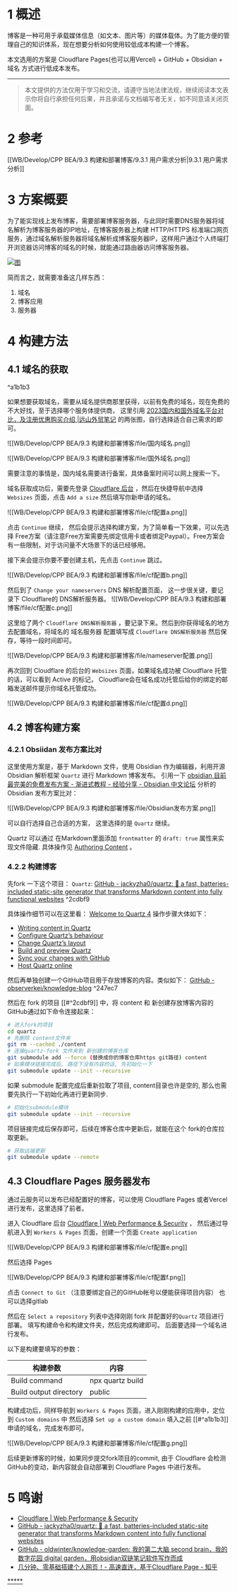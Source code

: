# 1 概述

博客是一种可用于承载媒体信息（如文本、图片等）的媒体载体。为了能方便的管理自己的知识体系，现在想要分析如何使用较低成本构建一个博客。

本文选用的方案是 Cloudflare Pages(也可以用Vercel) + GitHub + Obsidian + 域名 方式进行低成本发布。

---
> 本文提供的方法仅用于学习和交流，请遵守当地法律法规，继续阅读本文表示你将自行承担任何后果，并且承诺与文档编写者无关，如不同意请关闭页面。

# 2 参考

[[WB/Develop/CPP BEA/9.3 构建和部署博客/9.3.1 用户需求分析|9.3.1 用户需求分析]]

# 3 方案概要

为了能实现线上发布博客，需要部署博客服务器，与此同时需要DNS服务器将域名解析为博客服务器的IP地址，在博客服务器上构建 HTTP/HTTPS 标准端口网页服务，通过域名解析服务器将域名解析成博客服务器IP，这样用户通过个人终端打开浏览器访问博客的域名的时候，就能通过路由器访问博客服务器。


[![图](WB/Develop/CPP%20BEA/9.3%20构建和部署博客/file/服务简图.excalidraw.svg)](WB/Develop/CPP%20BEA/9.3%20构建和部署博客/file/服务简图.excalidraw.md)

简而言之，就需要准备这几样东西：
1. 域名
2. 博客应用
3. 服务器


# 4 构建方法

## 4.1 域名的获取

^a1b1b3

如果想要获取域名，需要从域名提供商那里获得，以前有免费的域名，现在免费的不大好找，至于选择哪个服务体提供商， 这里引用 [2023国内和国外域名平台对比，及注册优惠购买介绍 |远山外贸笔记](https://shannote.com/archives/buy-foreign-domains.html) 的两张图，自行选择适合自己需求的即可。


![[WB/Develop/CPP BEA/9.3 构建和部署博客/file/国内域名.png]]


![[WB/Develop/CPP BEA/9.3 构建和部署博客/file/国外域名.png]]

需要注意的事情是，国内域名需要进行备案，具体备案时间可以网上搜索一下。

域名获取成功后，需要先登录 [Cloudflare 后台](https://dash.Cloudflare.com) ，然后在快捷导航中选择 `Websizes` 页面，点击 `Add a size` 
然后填写你新申请的域名。

![[WB/Develop/CPP BEA/9.3 构建和部署博客/file/cf配置a.png]]

点击 `Continue` 继续， 然后会提示选择构建方案，为了简单看一下效果，可以先选择 Free方案（请注意Free方案需要先绑定信用卡或者绑定Paypal）。Free方案会有一些限制，对于访问量不大场景下的话已经够用。

接下来会提示你要不要创建主机，先点击 `Continue` 跳过。

![[WB/Develop/CPP BEA/9.3 构建和部署博客/file/cf配置b.png]]

然后到了 `Change your nameservers` DNS 解析配置页面， 这一步很关键，要记录下 Cloudflare的 DNS解析服务器。
![[WB/Develop/CPP BEA/9.3 构建和部署博客/file/cf配置c.png]]

这里给了两个 `Cloudflare DNS解析服务器` ，要记录下来。然后到你获得域名的地方去配置域名，将域名的 域名服务器 配置填写成  `Cloudflare DNS解析服务器` 然后保存，等待一段时间即可。

![[WB/Develop/CPP BEA/9.3 构建和部署博客/file/nameserver配置.png]]

再次回到 Cloudflare 的后台的 `Websizes` 页面，如果域名成功被 Cloudflare 托管的话，可以看到 Active 的标记， Cloudflare会在域名成功托管后给你的绑定的邮箱发送邮件提示你域名托管成功。

![[WB/Develop/CPP BEA/9.3 构建和部署博客/file/cf配置d.png]]

## 4.2 博客构建方案

### 4.2.1 Obsiidan 发布方案比对

这里使用方案是，基于 Markdown 文件，使用 Obsidian 作为编辑器，利用开源 Obsidian 解析框架 `Quartz` 进行 Markdown 博客发布。
引用一下  [obsidian 目前最完美的免费发布方案 - 渐进式教程 - 经验分享 - Obsidian 中文论坛](https://forum-zh.obsidian.md/t/topic/8852) 分析的 Obsidian 发布方案比对：

![[WB/Develop/CPP BEA/9.3 构建和部署博客/file/Obsidian发布方案.png]]

可以自行选择自己合适的方案， 这里选择的是 `Quartz` 继续。

Quartz 可以通过 在Markdown里面添加 `frontmatter` 的 `draft: true` 属性来实现文件隐藏. 具体操作见 [Authoring Content](https://quartz.jzhao.xyz/authoring-content#Syntax) 。

### 4.2.2 构建博客

先fork 一下这个项目：
`Quartz`: [GitHub - jackyzha0/quartz: 🌱 a fast, batteries-included static-site generator that transforms Markdown content into fully functional websites](https://github.com/jackyzha0/quartz) ^2cdbf9

具体操作细节可以在这里看： [Welcome to Quartz 4](https://quartz.jzhao.xyz/)
操作步骤大体如下：
- [Writing content in Quartz](https://quartz.jzhao.xyz/authoring-content)
- [Configure Quartz’s behaviour](https://quartz.jzhao.xyz/configuration)
- [Change Quartz’s layout](https://quartz.jzhao.xyz/layout)
- [Build and preview Quartz](https://quartz.jzhao.xyz/build)
- [Sync your changes with GitHub](https://quartz.jzhao.xyz/setting-up-your-GitHub-repository)
- [Host Quartz online](https://quartz.jzhao.xyz/hosting)

然后再单独创建一个GitHub项目用于存放博客的内容。类似如下： [GitHub - observerkei/knowledge-blog](https://github.com/observerkei/knowledge-blog) ^247ec7

然后在 fork 的项目 [[#^2cdbf9]] 中，将 content 和 新创建存放博客内容的GitHub通过如下命令连接起来：

```bash
# 进入fork的项目
cd quartz
# 先删除 content文件夹
git rm --cached ./content
# 连接quartz-fork 文件夹到 新创建的博客仓库
git submodule add --force (替换成你的博客仓库https git路径) content
# 如果模块链接完成后, 路径下没有内容的话, 先初始化一下
git submodule update --init --recursive 
```

如果 submodule 配置完成后重新拉取了项目, content目录也许是空的, 那么也需要先执行一下初始化再进行更新同步.
```bash
# 初始化submodule模块
git submodule update --init --recursive 
```

项目链接完成后保存即可，后续在博客仓库中更新后，就能在这个 fork的仓库拉取更新。

```bash
# 获取远端更新
git submodule update --remote
```


## 4.3 Cloudflare Pages 服务器发布

通过云服务可以发布已经配置好的博客，可以使用 Cloudflare Pages 或者Vercel 进行发布，这里选择了前者。

进入 Cloudflare 后台 [Cloudflare | Web Performance & Security](https://dash.cloudflare.com/) ， 然后通过导航进入到 `Workers & Pages` 页面，创建一个页面 `Create application`

![[WB/Develop/CPP BEA/9.3 构建和部署博客/file/cf配置e.png]]

然后选择 Pages

![[WB/Develop/CPP BEA/9.3 构建和部署博客/file/cf配置f.png]]

点击 `Connect to Git` （注意要绑定自己的GitHub帐号以便能获得项目内容） 也可以选择gitlab

然后在 `Select a repository` 列表中选择刚刚 fork 并配置好的`Quartz`  项目进行部署。
填写构建命令和构建文件夹，然后完成构建即可。 后面要选择一个域名进行发布。 

以下是构建要填写的参数：

| 构建参数 | 内容 |
| ---- | ---- |
| Build command | npx quartz build |
| Build output directory | public |

构建成功后，同样导航到  `Workers & Pages`  页面，进入刚刚构建的应用中，定位到 `Custom domains` 中
然后选择 `Set up a custom domain` 填入之前 [[#^a1b1b3]] 申请的域名，完成发布即可。

![[WB/Develop/CPP BEA/9.3 构建和部署博客/file/cf配置g.png]]


后续更新博客的时候，如果同步提交fork项目的commit, 由于 Cloudflare 会检测GitHub的变动，新内容就会自动部署到 Cloudflare Pages 中进行发布。

# 5 鸣谢

- [Cloudflare | Web Performance & Security](https://dash.cloudflare.com/)
- [GitHub - jackyzha0/quartz: 🌱 a fast, batteries-included static-site generator that transforms Markdown content into fully functional websites](https://github.com/jackyzha0/quartz)
- [GitHub - oldwinter/knowledge-garden: 我的第二大脑 second brain，我的数字花园 digital garden，用obsidian双链笔记软件写作而成](https://github.com/oldwinter/knowledge-garden)
- [几分钟、零基础搭建个人网页！- 高速直连，基于Cloudflare Page - 知乎](https://zhuanlan.zhihu.com/p/416269228)



[*****](WB/Develop/CPP%20BEA/9.3%20构建和部署博客/9.3%20构建和部署博客.md)
